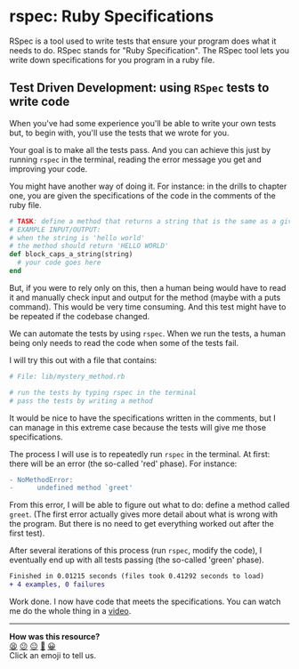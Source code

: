# rspec: Ruby Specifications

RSpec is a tool used to write tests that ensure your program does what it needs to do. RSpec stands for "Ruby Specification". The RSpec tool lets you write down specifications for you program in a ruby file.

## Test Driven Development: using `RSpec` tests to write code

When you've had some experience you'll be able to write your own tests but, to begin with, you'll use the tests that we wrote for you.

Your goal is to make all the tests pass. And you can achieve this just by running `rspec` in the terminal, reading the error message you get and improving your code.

You might have another way of doing it. For instance: in the drills to chapter one, you are given the specifications of the code in the comments of the ruby file.

```Ruby
# TASK: define a method that returns a string that is the same as a given string, but converted to upper-case characters.
# EXAMPLE INPUT/OUTPUT:
# when the string is 'hello world'
# the method should return 'HELLO WORLD'
def block_caps_a_string(string)
  # your code goes here
end
```

But, if you were to rely only on this, then a human being would have to read it and manually check input and output for the method (maybe with a puts command). This would be very time consuming. And this test might have to be repeated if the codebase changed.

We can automate the tests by using `rspec`. When we run the tests, a human being only needs to read the code when some of the tests fail.

I will try this out with a file that contains:

```ruby
# File: lib/mystery_method.rb

# run the tests by typing rspec in the terminal
# pass the tests by writing a method
```

It would be nice to have the specifications written in the comments, but I can manage in this extreme case because the tests will give me those specifications.

The process I will use is to repeatedly run `rspec` in the terminal. At first: there will be an error (the so-called 'red' phase). For instance:

```diff
- NoMethodError:
-      undefined method `greet'
```

From this error, I will be able to figure out what to do: define a method called `greet`. (The first error actually gives more detail about what is wrong with the program. But there is no need to get everything worked out after the first test).

After several iterations of this process (run `rspec`, modify the code), I eventually end up with all tests passing (the so-called 'green' phase).

```diff
Finished in 0.01215 seconds (files took 0.41292 seconds to load)
+ 4 examples, 0 failures
```

Work done. I now have code that meets the specifications. You can watch me do the whole thing in a [video](https://www.youtube.com/watch?v=rC6thOxM2BM).

<!-- BEGIN GENERATED SECTION DO NOT EDIT -->

---

**How was this resource?**  
[😫](https://airtable.com/shrUJ3t7KLMqVRFKR?prefill_Repository=makersacademy%2Fpython_foundations&prefill_File=pills%2Frspec.md&prefill_Sentiment=😫) [😕](https://airtable.com/shrUJ3t7KLMqVRFKR?prefill_Repository=makersacademy%2Fpython_foundations&prefill_File=pills%2Frspec.md&prefill_Sentiment=😕) [😐](https://airtable.com/shrUJ3t7KLMqVRFKR?prefill_Repository=makersacademy%2Fpython_foundations&prefill_File=pills%2Frspec.md&prefill_Sentiment=😐) [🙂](https://airtable.com/shrUJ3t7KLMqVRFKR?prefill_Repository=makersacademy%2Fpython_foundations&prefill_File=pills%2Frspec.md&prefill_Sentiment=🙂) [😀](https://airtable.com/shrUJ3t7KLMqVRFKR?prefill_Repository=makersacademy%2Fpython_foundations&prefill_File=pills%2Frspec.md&prefill_Sentiment=😀)  
Click an emoji to tell us.

<!-- END GENERATED SECTION DO NOT EDIT -->
